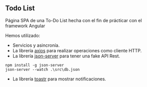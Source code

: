 ## Todo List

Página SPA de una To-Do List hecha con el fin de prácticar con el framework Angular

Hemos utilizado:

* Servicios y asincronía.
* La librería [axios](https://github.com/axios/axios) para realizar operaciones como cliente HTTP.
* La librería [json-server](https://github.com/typicode/json-server) para tener una fake API Rest.
  
```
npm install -g json-server
json-server --watch .\src\db.json
```

* La librería [toastr](https://github.com/CodeSeven/toastr) para mostrar notificaciones.
